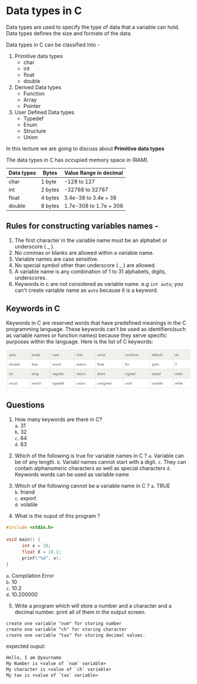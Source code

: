 # Data types in C 
Data types are used to specify the type of data that a variable can hold. Data types defines the size and formate of the data. 

Data types in C can be classified into - 
  1. Primitive data types 
     - char
     - int
     - float
     - double
  2. Derived Data types 
        - Function
        - Array 
        - Pointer
  3. User Defined Data types  
        - Typedef
        - Enum
        - Structure 
        - Union 

In this lecture we are going to discuss about <b>Primitive data types</b>

The data types in C has occupied memory space in (RAM). 

 | Data types | Bytes | Value Range in decimal |
 | --- | --- | --- |
 | char | 1 byte | -128 to 127 | 
 | int | 2 bytes | -32768 to 32767 |
 | float | 4 bytes | 3.4e-38 to 3.4e + 38 |
 | double | 8 bytes | 1.7e-308 to 1.7e + 308|


 ## Rules for constructing variables names - 
 1. The first character in the variable name must be an alphabet or underscore ( _ ).
 2. No commas or blanks are allowed within a variable name. 
 3. Variable names are case sensitive. 
 4. No special symbol other than underscore ( _ ) are allowed. 
 5. A variable name is any combination of 1 to 31 alphabets, digits, underscores. 
 6. Keywords in c are not considered as variable name. e.g `int auto`; you can't create variable name as `auto` because it is a keyword. 

 ## Keywords in C 
 Keywords in C are reserved words that have predefined meanings in the C programming language. These keywords can't be used as identifiers(such as variable names or function names) because they serve specific purposes within the language. Here is the list of C keywords: 
 
 ![Alt Text](./img/keywords.png)


## Questions 

 1. How many keywords are there in C? <br>
   `a`. 31 <br>
   `b`. 32 <br>
   `c`. 64 <br>
   `d`. 63 <br>

2. Which of the following is true for variable names in C ?
  `a`. Variable can be of any length. 
  `b`. Variabl names cannot start with a digit. 
  `c`. They can contain alphanumeric characters as well as special characters
  `d`. Keywords words can be used as variable name 

3. Which of the following cannot be a variable name in C ? 
 `a`. TRUE <br>
 `b`. friend <br>
 `c`. export <br>
 `d`. volatile

4. What is the ouput of this program ? 
 
```c
#include <stdio.h>

void main() {
      int x = 10;
      float X = 10.2;
      prinf("%d", x);
}

```

 `a`. Compilation Error <br>
 `b`. 10 <br>
 `c`. 10.2 <br>
 `d`. 10.200000 <br>

5. Write a program which will store a number and a character and a decimal number. print all of them in the output screen. 

 ```
 create one variable "num" for storing number 
 create one variable "ch" for storing character 
 create one variable "tax" for storing decimal values. 
 ```

 expected ouput: 
 ```
 Hello, I am @yourname
 My Number is <value of `num` variable> 
 My character is <value of `ch` variable>
 My tax is <value of `tax` variable>
 ```






